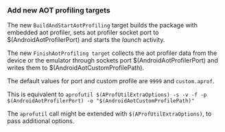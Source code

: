 ### Add new AOT profiling targets

The new `BuildAndStartAotProfiling` target builds the package with
embedded aot profiler, sets aot profiler socket port to
$(AndroidAotProfilerPort) and starts the *launch* activity.

The new `FinishAotProfiling target` collects the aot profiler data
from the device or the emulator through sockets port
$(AndroidAotProfilerPort) and writes them to
$(AndroidAotCustomProfilePath).

The default values for port and custom profile are `9999` and
`custom.aprof`.

This is equivalent to `aprofutil $(AProfUtilExtraOptions) -s -v -f -p $(AndroidAotProfilerPort) -o "$(AndroidAotCustomProfilePath)"`

The `aprofutil` call might be extended with
`$(AProfUtilExtraOptions)`, to pass additional options.
